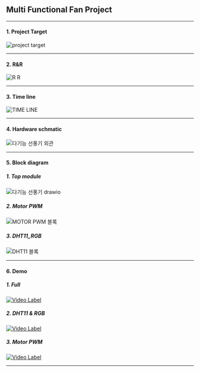 ## Multi Functional Fan Project
-----------------------------------------------------
#### 1. Project Target
![project target](https://github.com/user-attachments/assets/acb2bc04-b29f-40bb-86ad-950164e70d27)

------------------------------------------------------
#### 2. R&R
![R R](https://github.com/user-attachments/assets/493295fb-397f-418e-8b82-b5a829ce6ba8)

------------------------------------------------------
#### 3. Time line
![TIME LINE](https://github.com/user-attachments/assets/ad34d8c7-dd8e-426a-a124-43b6f5f56e61)

------------------------------------------------------
#### 4. Hardware schmatic
![다기능 선풍기 외관](https://github.com/user-attachments/assets/1d646694-93f9-4828-b2c8-27ea6b9e548f)

------------------------------------------------------
#### 5. Block diagram

##### 1. Top module
![다기능 선풍기 drawio](https://github.com/user-attachments/assets/74bc97eb-e585-40b2-9dd5-80bc97e6ac4a)

##### 2. Motor PWM
![MOTOR PWM 블록](https://github.com/user-attachments/assets/0dbeb739-5485-4383-a180-16cc275aa834)

##### 3. DHT11_RGB
![DHT11 블록](https://github.com/user-attachments/assets/edf1b506-b9e0-4315-bc31-de683b7c59c0)

------------------------------------------------------
#### 6. Demo

##### 1. Full
[![Video Label](http://img.youtube.com/vi/CYFq4jIt_x0/0.jpg)](https://youtu.be/CYFq4jIt_x0)

##### 2. DHT11 & RGB
[![Video Label](http://img.youtube.com/vi/eSmWAie6N8o/0.jpg)](https://youtu.be/eSmWAie6N8o)

##### 3. Motor PWM
[![Video Label](http://img.youtube.com/vi/BMba1_c40Dg/0.jpg)](https://youtu.be/BMba1_c40Dg)

------------------------------------------------------

